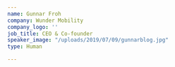 ```yaml
---
name: Gunnar Froh
company: Wunder Mobility
company_logo: ''
job_title: CEO & Co-founder
speaker_image: "/uploads/2019/07/09/gunnarblog.jpg"
type: Human

---
```

